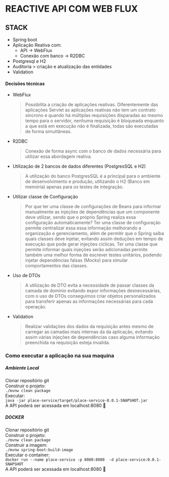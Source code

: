 
# REACTIVE API COM WEB FLUX

## STACK 

* Spring boot
* Aplicação Reativa com: 
  * API -> WebFlux
  * Conexão com banco -> R2DBC
* Postgresql e H2 
* Auditoria > criação e atualização das entidades
* Validation
 

#### Decisões técnicas

* WebFlux
  > Possibilita a criação de aplicações reativas. Diferentemente das aplicações Servlet 
  > as aplicações reativas não tem um contrato síncrono e quando há múltiplas requisições
  > disparadas ao mesmo tempo para o servidor, nenhuma requisição é bloqueada enquanto
  > a que está em execução não é finalizada, todas são executadas de forma simultâneas.
* R2DBC
  > Conexão de forma async com o banco de dados necessária para utilizar essa abordagem reativa.
* Utilização de 2 bancos de dados diferentes (PostgresSQL e H2)
  > A utilização do banco PostgresSQL é a principal para o ambiente de desenvolvimento e 
  > produção, utilizando o H2 (Banco em memória) apenas para os testes de integração.
* Utilizar classe de Configuração 
  > Por que ter uma classe de configurações de Beans para informar manualmente as injeções de 
  > dependências que um componente deve utilizar, sendo que o próprio Spring realiza essa 
  > configuração automaticamente? Ter uma classe de configuração permite centralizar essa
  > essa informação melhorando a organização e gerenciamento, além de permitir que o Spring
  > saiba quais classes deve injetar, evitando assim deduções em tempo de execução que pode 
  > gerar injeções cíclicas. Ter uma classe que permite informar quais injeções serão adicionadas
  > permite também uma melhor forma de escrever testes unitários, podendo injetar dependências 
  > falsas (Mocks) para simular comportamentos das classes. 
* Uso de DTOs 
  > A utilização de DTO evita a necessidade de passar classes da camada de domínio evitando expor
  > informações desnecessárias, com o uso de DTOs conseguimos criar objetos personalizados para 
  > transferir apenas as informações necessárias para cada operação.
* Validation
  > Realizar validações dos dados da requisição antes mesmo de carregar as camadas mais internas da 
  > da aplicação, evitando assim várias injeções de dependências caso alguma informação preenchida
  > na requisição esteja invalida.

### Como executar a aplicação na sua maquina

##### Ambiente Local

Clonar repositório git<br/>
Construir o projeto: <br/>
`./mvnw clean package` <br/>
Executar: <br/>
`java -jar place-service/target/place-service-0.0.1-SNAPSHOT.jar` <br/>
A API poderá ser acessada em localhost:8080 🚀 <br/>


##### DOCKER

Clonar repositório git <br/>
Construir o projeto: <br/>
`./mvnw clean package` <br/>
Construir a imagem: <br/>
`./mvnw spring-boot:build-image` <br/>
Executar o container: <br/>
`docker run --name place-service -p 8080:8080  -d place-service:0.0.1-SNAPSHOT` <br/>
A API poderá ser acessada em localhost:8080 🚀 

